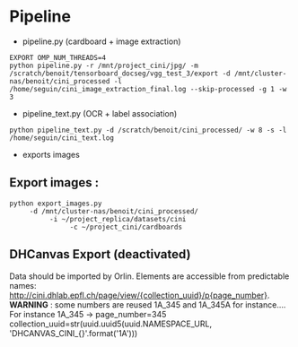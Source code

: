# Pipeline

- pipeline.py (cardboard + image extraction)

```
EXPORT OMP_NUM_THREADS=4
python pipeline.py -r /mnt/project_cini/jpg/ -m /scratch/benoit/tensorboard_docseg/vgg_test_3/export -d /mnt/cluster-nas/benoit/cini_processed -l /home/seguin/cini_image_extraction_final.log --skip-processed -g 1 -w 3
```

- pipeline_text.py (OCR + label association)

```
python pipeline_text.py -d /scratch/benoit/cini_processed/ -w 8 -s -l /home/seguin/cini_text.log
```

- exports images

## Export images :

```
python export_images.py
     -d /mnt/cluster-nas/benoit/cini_processed/
          -i ~/project_replica/datasets/cini
               -c ~/project_cini/cardboards
```

## DHCanvas Export (deactivated)

Data should be imported by Orlin.
Elements are accessible from predictable names: http://cini.dhlab.epfl.ch/page/view/{collection_uuid}/p{page_number}.
**WARNING** : some numbers are reused 1A_345 and 1A_345A for instance....
For instance 1A_345 -> page_number=345 collection_uuid=str(uuid.uuid5(uuid.NAMESPACE_URL, 'DHCANVAS_CINI_{}'.format('1A')))
